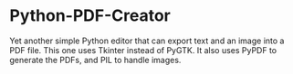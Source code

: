 # Python-PDF-Creator
Yet another simple Python editor that can export text and an image into a PDF file. This one uses Tkinter instead of PyGTK. It also uses PyPDF to generate the PDFs, and PIL to handle images.
